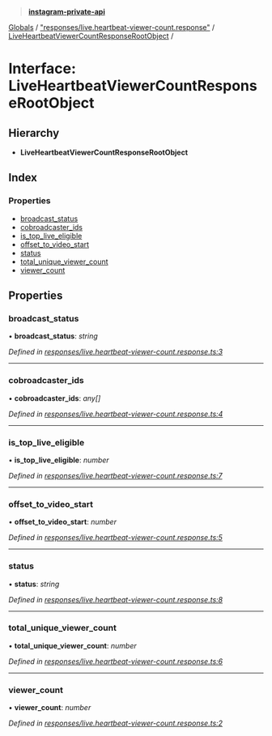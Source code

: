 > **[instagram-private-api](../README.md)**

[Globals](../README.md) / ["responses/live.heartbeat-viewer-count.response"](../modules/_responses_live_heartbeat_viewer_count_response_.md) / [LiveHeartbeatViewerCountResponseRootObject](_responses_live_heartbeat_viewer_count_response_.liveheartbeatviewercountresponserootobject.md) /

# Interface: LiveHeartbeatViewerCountResponseRootObject

## Hierarchy

* **LiveHeartbeatViewerCountResponseRootObject**

## Index

### Properties

* [broadcast_status](_responses_live_heartbeat_viewer_count_response_.liveheartbeatviewercountresponserootobject.md#broadcast_status)
* [cobroadcaster_ids](_responses_live_heartbeat_viewer_count_response_.liveheartbeatviewercountresponserootobject.md#cobroadcaster_ids)
* [is_top_live_eligible](_responses_live_heartbeat_viewer_count_response_.liveheartbeatviewercountresponserootobject.md#is_top_live_eligible)
* [offset_to_video_start](_responses_live_heartbeat_viewer_count_response_.liveheartbeatviewercountresponserootobject.md#offset_to_video_start)
* [status](_responses_live_heartbeat_viewer_count_response_.liveheartbeatviewercountresponserootobject.md#status)
* [total_unique_viewer_count](_responses_live_heartbeat_viewer_count_response_.liveheartbeatviewercountresponserootobject.md#total_unique_viewer_count)
* [viewer_count](_responses_live_heartbeat_viewer_count_response_.liveheartbeatviewercountresponserootobject.md#viewer_count)

## Properties

###  broadcast_status

• **broadcast_status**: *string*

*Defined in [responses/live.heartbeat-viewer-count.response.ts:3](https://github.com/dilame/instagram-private-api/blob/173bc62/src/responses/live.heartbeat-viewer-count.response.ts#L3)*

___

###  cobroadcaster_ids

• **cobroadcaster_ids**: *any[]*

*Defined in [responses/live.heartbeat-viewer-count.response.ts:4](https://github.com/dilame/instagram-private-api/blob/173bc62/src/responses/live.heartbeat-viewer-count.response.ts#L4)*

___

###  is_top_live_eligible

• **is_top_live_eligible**: *number*

*Defined in [responses/live.heartbeat-viewer-count.response.ts:7](https://github.com/dilame/instagram-private-api/blob/173bc62/src/responses/live.heartbeat-viewer-count.response.ts#L7)*

___

###  offset_to_video_start

• **offset_to_video_start**: *number*

*Defined in [responses/live.heartbeat-viewer-count.response.ts:5](https://github.com/dilame/instagram-private-api/blob/173bc62/src/responses/live.heartbeat-viewer-count.response.ts#L5)*

___

###  status

• **status**: *string*

*Defined in [responses/live.heartbeat-viewer-count.response.ts:8](https://github.com/dilame/instagram-private-api/blob/173bc62/src/responses/live.heartbeat-viewer-count.response.ts#L8)*

___

###  total_unique_viewer_count

• **total_unique_viewer_count**: *number*

*Defined in [responses/live.heartbeat-viewer-count.response.ts:6](https://github.com/dilame/instagram-private-api/blob/173bc62/src/responses/live.heartbeat-viewer-count.response.ts#L6)*

___

###  viewer_count

• **viewer_count**: *number*

*Defined in [responses/live.heartbeat-viewer-count.response.ts:2](https://github.com/dilame/instagram-private-api/blob/173bc62/src/responses/live.heartbeat-viewer-count.response.ts#L2)*